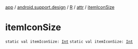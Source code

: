 [app](../../../index.md) / [android.support.design](../../index.md) / [R](../index.md) / [attr](index.md) / [itemIconSize](./item-icon-size.md)

# itemIconSize

`static val itemIconSize: `[`Int`](https://kotlinlang.org/api/latest/jvm/stdlib/kotlin/-int/index.html)
`static val itemIconSize: `[`Int`](https://kotlinlang.org/api/latest/jvm/stdlib/kotlin/-int/index.html)